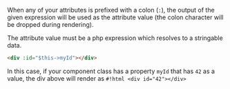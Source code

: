 When any of your attributes is prefixed with a colon (`:`), the output of the given expression will be used as the
attribute value (the colon character will be dropped during rendering).

The attribute value must be a php expression which resolves to a stringable data.
```html title="Computed attribute example"
<div :id="$this->myId"></div>
```
In this case, if your component class has a property `myId` that has `42` as a value, the div above will render as
`#!html <div id="42"></div>`